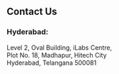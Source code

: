 <h2> Contact Us </h2>

<h3> Hyderabad: </h3>
<p> Level 2, Oval Building, iLabs Centre, <br>
Plot No. 18, Madhapur, Hitech City <br>
Hyderabad, Telangana 500081 </p>
